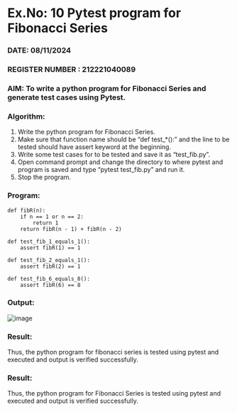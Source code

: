 # Ex.No: 10  Pytest program for Fibonacci Series

### DATE: 08/11/2024                                                                           
### REGISTER NUMBER : 212221040089
### AIM: To write a python program for Fibonacci Series and generate test cases using Pytest. 

### Algorithm:

1. Write the python program for Fibonacci Series. 
2. Make sure that function name should be “def test_*():” and the line to be tested 
should have assert keyword at the beginning. 
3. Write some test cases for to be tested and save it as “test_fib.py”. 
4. Open command prompt and change the directory to where pytest and program is 
saved and type “pytest test_fib.py” and run it. 
5. Stop the program.

### Program:

```
def fibR(n):
    if n == 1 or n == 2:
        return 1
    return fibR(n - 1) + fibR(n - 2)

def test_fib_1_equals_1():
    assert fibR(1) == 1

def test_fib_2_equals_1():
    assert fibR(2) == 1

def test_fib_6_equals_8():
    assert fibR(6) == 8
```










### Output:
![image](https://github.com/user-attachments/assets/63e992f1-1f31-48e7-beb5-b865af3cc912)


### Result:
Thus, the python program for fibonacci series is tested using pytest and executed and output is verified successfully.




### Result:
Thus, the python program for Fibonacci Series is tested using pytest and executed and output is verified successfully.


